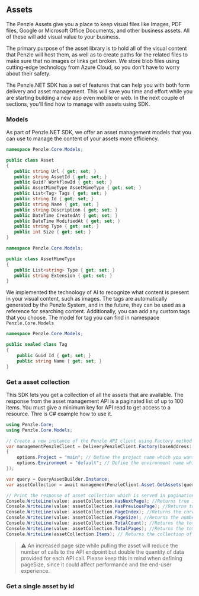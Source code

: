 ## **Assets**

The Penzle Assets give you a place to keep visual files like Images, PDF files, Google or Microsoft Office Documents, and other business assets. All of these will add visual value to your business.

The primary purpose of the asset library is to hold all of the visual content that Penzle will host them, as well as to create paths for the related files to make sure that no images or links get broken. We store blob files using cutting-edge technology from Azure Cloud, so you don't have to worry about their safety.

 The Penzle.NET SDK has a set of features that can help you with both form delivery and asset management. This will save you time and effort while you are starting building a new app even mobile or web. In the next couple of sections, you'll find how to manage with assets using SDK.

 ### **Models**
As part of Penzle.NET SDK, we offer an asset management models that you can use to manage the content of your assets more efficiency.

 ```csharp
namespace Penzle.Core.Models;

public class Asset
{
    public string Url { get; set; }
    public string AssetId { get; set; }
    public Guid? WorkflowId { get; set; }
    public AssetMimeType AssetMimeType { get; set; }
    public List<Tag> Tags { get; set; }
    public string Id { get; set; }
    public string Name { get; set; }
    public string Description { get; set; }
    public DateTime CreatedAt { get; set; }
    public DateTime ModifiedAt { get; set; }
    public string Type { get; set; }
    public int Size { get; set; }
}
```

 ```csharp
namespace Penzle.Core.Models;

public class AssetMimeType
{
    public List<string> Type { get; set; }
    public string Extension { get; set; }
}

```

We implemented the technology of AI to recognize what content is present in your visual content, such as images. The tags are automatically generated by the Penzle System, and in the future, they can be used as a reference for searching content. Additionally, you can add any custom tags that you choose. The model for tag you can find in namespace `Penzle.Core.Models`

```csharp
namespace Penzle.Core.Models;

public sealed class Tag
{
    public Guid Id { get; set; }
    public string Name { get; set; }
}
```

 ### **Get a asset collection**

 This SDK lets you get a collection of all the assets that are available. The response from the asset management API is a paginated list of up to 100 items. You must give a minimum key for API read to get access to a resource. Thre is C# example how to use it.

```csharp
using Penzle.Core;
using Penzle.Core.Models;

// Create a new instance of the Penzle API client using Factory method ans passing API address and API key.
var managementPenzleClient = DeliveryPenzleClient.Factory(baseAddress: uri, apiDeliveryKey: apiKey, apiOptions: options =>
{
    options.Project = "main"; // Define the project name which you want to use.
    options.Environment = "default"; // Define the environment name which you want to use for the project.
});

var query = QueryAssetBuilder.Instance;
var assetCollection = await managementPenzleClient.Asset.GetAssets(query: query, cancellationToken: CancellationToken.None);

// Print the response of asset collection which is served in pagination list to the console.
Console.WriteLine(value: assetCollection.HasNextPage); //Returns true if the superset is not empty and PageNumber is less than or equal to PageCount and this is not the last subset within the superset.
Console.WriteLine(value: assetCollection.HasPreviousPage); //Returns true if the superset is not empty and PageNumber is greater than or equal to 1 and this is not the first subset within the superset.
Console.WriteLine(value: assetCollection.PageIndex); //Returns the current page number.
Console.WriteLine(value: assetCollection.PageSize); //Returns the number of items in the current page.
Console.WriteLine(value: assetCollection.TotalCount); //Returns the total number of items in the superset.
Console.WriteLine(value: assetCollection.TotalPages); //Returns the total number of pages in the superset.
Console.WriteLine(assetCollection.Items); // Returns the collection of Penzle.Core.Model.Asset in the current page.
```

> ⚠️ An increased page size while pulling the asset will reduce the number of calls to the API endpoint but double the quantity of data provided for each API call. Please keep this in mind when defining pageSize, since it could affect performance and the end-user experience.

 ### **Get a single asset by id**
